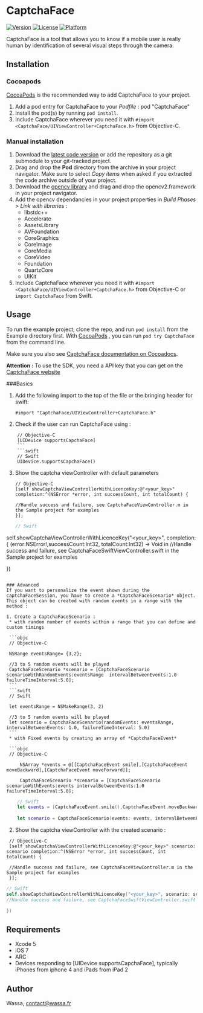 # CaptchaFace

[![Version](https://img.shields.io/cocoapods/v/CaptchaFace.svg?style=flat)](http://cocoadocs.org/docsets/CaptchaFace)
[![License](https://img.shields.io/cocoapods/l/CaptchaFace.svg?style=flat)](http://cocoadocs.org/docsets/CaptchaFace)
[![Platform](https://img.shields.io/cocoapods/p/CaptchaFace.svg?style=flat)](http://cocoadocs.org/docsets/CaptchaFace)

CaptchaFace is a tool that allows you to know if a mobile user is really human by identification of several visual steps through the camera.

## Installation

### Cocoapods

[CocoaPods](http://www.cocoapods.org) is the recommended way to add CaptchaFace to your project.

1. Add a pod entry for CaptchaFace to your *Podfile* :
 pod "CaptchaFace"
2. Install the pod(s) by running `pod install`.
3. Include CaptchaFace wherever you need it with `#import <CaptchaFace/UIViewController+CaptchaFace.h>` from Objective-C.

### Manual installation

1. Download the [latest code version](https://github.com/lilpit/CaptchaFace-ios/archive/master.zip) or add the repository as a git submodule to your git-tracked project.
2. Drag and drop the **Pod** directory from the archive in your project navigator. Make sure to select *Copy items* when asked if you extracted the code archive outside of your project.
3. Download the [opencv library](http://sourceforge.net/projects/opencvlibrary/files/opencv-ios/2.4.10/opencv2.framework.zip/download) and drag and drop the opencv2.framework in your project navigator.
4. Add the opencv dependancies in your project properties in *Build Phases* > *Link with libraries* :
    * libstdc++
    * Accelerate
    * AssetsLibrary
    * AVFoundation
    * CoreGraphics
    * CoreImage
    * CoreMedia
    * CoreVideo
    * Foundation
    * QuartzCore
    * UIKit
5. Include CaptchaFace wherever you need it with `#import <CaptchaFace/UIViewController+CaptchaFace.h>` from Objective-C or `import CaptchaFace` from Swift.



## Usage

To run the example project, clone the repo, and run `pod install` from the Example directory first. With [CocoaPods](http://www.cocoapods.org) , you can run `pod try CaptchaFace`
from the command line.

Make sure you also see [CaptchaFace documentation on Cocoadocs](http://cocoadocs.org/docsets/CaptchaFace).

**Attention :** To use the SDK, you need a API key that you can get on the [CaptchaFace website](http://captchaface.com)

###Basics
1. Add the following import to the top of the file or the bringing header for swift:

    ```objc
    #import "CaptchaFace/UIViewController+CaptchaFace.h"
    ```

2. Check if the user can run CaptchaFace using :

  ```objc
      // Objective-C
      [UIDevice supportsCapchaFace]
      ```
      ```swift
      // Swift
      UIDevice.supportsCapchaFace()
  ```

3. Show the captcha viewController with default parameters

   ```objc
   // Objective-C
   [self showCaptchaViewControllerWithLicenceKey:@"<your_key>" completion:^(NSError *error, int successCount, int totalCount) {
   
   //Handle success and failure, see CaptchaFaceViewController.m in the Sample project for examples
   }];
   ```
   
   ```swift
   // Swift
  self.showCaptchaViewControllerWithLicenceKey("<your_key>", completion:   { (error:NSError!,successCount:Int32, totalCount:Int32) -> Void in
   //Handle success and failure, see CaptchaFaceSwiftViewController.swift  in the Sample project for examples
  
   })
  
   ```

### Advanced
If you want to personalize the event shown during the captchaFaceSession, you have to create a *CaptchaFaceScenario* object. This object can be created with random events in a range with the method : 

1. Create a CaptchaFaceScenario :
    * with random number of events within a range that you can define and custom timings
    
    ```objc
    // Objective-C
    
    NSRange eventsRange= {3,2};
    
    //3 to 5 random events will be played
    CaptchaFaceScenario *scenario = [CaptchaFaceScenario scenarioWithRandomEvents:eventsRange  intervalBetweenEvents:1.0 failureTimeInterval:5.0];
    ```
    ```swift
    // Swift
    
    let eventsRange = NSMakeRange(3, 2)
    
    //3 to 5 random events will be played
    let scenario = CaptchaFaceScenario(randomEvents: eventsRange, intervalBetweenEvents: 1.0, failureTimeInterval: 5.0)    
    ```
    * with Fixed events by creating an array of *CaptchaFaceEvent* 
    
    ```objc
    // Objective-C

        NSArray *events = @[[CaptchaFaceEvent smile],[CaptchaFaceEvent moveBackward],[CaptchaFaceEvent moveForward]];
        
        CaptchaFaceScenario *scenario = [CaptchaFaceScenario scenarioWithEvents:events intervalBetweenEvents:1.0 failureTimeInterval:5.0];
```
```swift
    // Swift
    let events = [CaptchaFaceEvent.smile(),CaptchaFaceEvent.moveBackward(),CaptchaFaceEvent.moveForward()]
    
    let scenario = CaptchaFaceScenario(events: events, intervalBetweenEvents: 1.0, failureTimeInterval: 5.0)
```

2. Show the captcha viewController with the created scenario : 

 ```objc
  // Objective-C
  [self showCaptchaViewControllerWithLicenceKey:@"<your_key>" scenario: scenario completion:^(NSError *error, int successCount, int totalCount) {
  
  //Handle success and failure, see CaptchaFaceViewController.m in the Sample project for examples
  }];
  ```
  
  ```swift
  // Swift
 self.showCaptchaViewControllerWithLicenceKey("<your_key>", scenario: scenario completion:   { (error:NSError!,successCount:Int32, totalCount:Int32) -> Void in
  //Handle success and failure, see CaptchaFaceSwiftViewController.swift  in the Sample project for examples
 
  })
 
  ```
 
## Requirements

* Xcode 5
* iOS 7
* ARC
* Devices responding to [UIDevice supportsCapchaFace], typically iPhones from iphone 4 and iPads from iPad 2

## Author

Wassa, contact@wassa.fr

